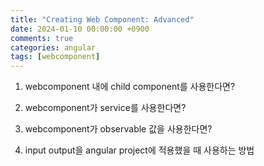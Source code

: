 ```yaml
---
title: "Creating Web Component: Advanced"
date: 2024-01-10 00:00:00 +0900
comments: true
categories: angular
tags: [webcomponent]
---
```


1. webcomponent 내에 child component를 사용한다면?

2. webcomponent가 service를 사용한다면?

3. webcomponent가 observable 값을 사용한다면?

3. input output을 angular project에 적용했을 때 사용하는 방법

 